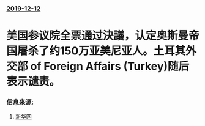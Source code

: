 ### [2019-12-12](/news/2019/12/12/index.md)

##### 
#  美国参议院全票通过決議，认定奥斯曼帝国屠杀了约150万亚美尼亚人。土耳其外交部 of Foreign Affairs (Turkey)随后表示谴责。 




### 信息来源:

1. [新华网](http://www.xinhuanet.com/world/2019-12/14/c_1210394965.htm)
